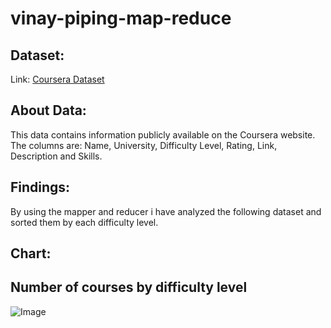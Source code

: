 # vinay-piping-map-reduce
## Dataset:
Link: [Coursera Dataset](https://www.kaggle.com/khusheekapoor/coursera-courses-dataset-2021)

## About Data:
This data contains information publicly available on the Coursera website. The columns are: Name, University, Difficulty Level, Rating, Link, Description and Skills.

## Findings:
By using the mapper and reducer i have analyzed the following dataset and sorted them by each difficulty level.

## Chart:
## Number of courses by difficulty level<br>
![Image](https://user-images.githubusercontent.com/26522262/152481829-a5ab6fba-778e-4205-86f2-d447e5c7cefb.png)

